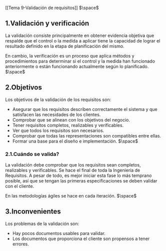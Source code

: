  [[Tema 9-Validación de requisitos]]
 $\space$
## 1.Validación y verificación
La validación consiste principalmente en obtener evidencia objetiva que respalde que el control o la medida a aplicar tiene la capacidad de lograr el resultado definido en la etapa de planificación del mismo.

En cambio, la verificación es un proceso que aplica métodos y procedimientos para determinar si el control y la medida han funcionado anteriormente o están funcionando actualmente según lo planificado.
 $\space$
## 2.Objetivos
 Los objetivos de la validación de los requisitos son:
 + Asegurar que los requisitos describen correctamente el sistema y que satisfacen las necesidades de los clientes.
 + Comprobar que se alinean con los objetivos del negocio.
 + Tener requisitos completos, realizables y verificables.
 + Ver que todos los requisitos son necesarios.
 + Comprobar que todas las representaciones son compatibles entre ellas.
 + Formar una base para el diseño e implementación.
 $\space$
### 2.1.Cuándo se valida?
La validación debe comprobar que los requisitos sean completos, realizables y verificables. Se hace el final de toda la Ingeniería de Requisitos. A pesar de todo, es mejor iniciar esta fase lo más temprano posible, así que se tengan las primeras especificaciones se deben validar con el cliente.

En las metodologías ágiles se hace en cada iteración.
 $\space$
## 3.Inconvenientes
Los problemas de la validación son:
+ Hay pocos documentos usables para validar.
+ Los documentos que proporciona el cliente son propensos a tener errores.

